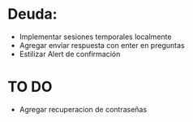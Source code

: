 # Deuda:
- Implementar sesiones temporales localmente
- Agregar enviar respuesta con enter en preguntas
- Estilizar Alert de confirmación

# TO DO
- Agregar recuperacion de contraseñas 